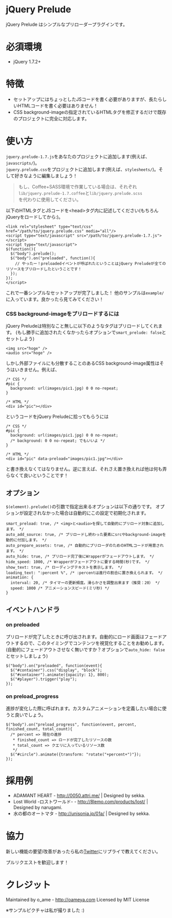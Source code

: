# jQuery Prelude

jQuery Prelude はシンプルなプリローダープラグインです。

# 必須環境

* jQuery 1.7.2+

# 特徴

* セットアップにはちょっとしたJSコードを書く必要がありますが、長たらしいHTMLコードを書く必要はありません！
* CSS background-imageの指定されているHTMLタグを修正するだけで既存のプロジェクトに完全に対応します。

# 使い方

`jquery.prelude-1.7.js`をあなたのプロジェクトに追加します(例えば、`javascripts/`)。  
`jquery.prelude.css`をプロジェクトに追加します(例えば、`stylesheets/`)。そして好きなように編集しましょう！  

>もし、Coffee+SASS環境で作業している場合は、それぞれ  
 `lib/jquery.prelude-1.7.coffee`と`lib/jquery.prelude.scss`  
  を代わりに使用してください。

以下のHTMLタグとJSコードを&lt;head&gt;タグ内に記述してください(もちろんjQueryをロードしてから:)。

	<link rel="stylesheet" type="text/css" href="/path/to/jquery.prelude.css" media="all"/>
	<script type="text/javascript" src="/path/to/jquery.prelude-1.7.js"></script>
	<script type="text/javascript">
	$(function(){
	  $("body").prelude();
	  $("body").on("preloaded", function(){
	    // やったー！preloadedイベントが呼ばれたということはjQuery Preludeが全てのリソースをプリロードしたということです！
	  });
	});
	</script>

これで一番シンプルなセットアップが完了しました！
他のサンプルは`example/`に入っています。良かったら見てみてください！

### CSS background-imageをプリロードするには

jQuery Preludeは特別なこと無しに以下のようなタグはプリロードしてくれます。
(もし勝手に追加されたくなかったらオプションで`smart_prelude: false`とセットしよう)

	<img src="hoge" />
	<audio src="hoge" />

しかし外部ファイルにも分散することのあるCSS background-image属性はそうはいきません。例えば、

	/* CSS */
	#pic {
	  background: url(images/pic1.jpg) 0 0 no-repeat;
	}

	/* HTML */
	<div id="pic"></div>

というコードをjQuery Preludeに拾ってもらうには

	/* CSS */
	#pic {
	  background: url(images/pic1.jpg) 0 0 no-repeat;
	  /* background: 0 0 no-repeat; でもいいよ */
	}

	/* HTML */
	<div id="pic" data-preload="images/pic1.jpg"></div>

と書き換えなくてはなりません。逆に言えば、それさえ置き換えれば他は何も弄らなくて良いということです！

## オプション

`$(element).prelude()`の引数で指定出来るオプションは以下の通りです。
オプションが設定されなかった場合は自動的にこの設定で初期化されます。

    smart_preload: true, /* <img>と<audio>を探して自動的にプリロード対象に追加します。 */
    auto_add_source: true, /* プリロードし終わった要素にsrcやbackground-imageを動的に付加します。 */
    auto_prepare_assets: true, /* 自動的にプリローダのためのHTMLコードが用意されます。 */
    auto_hide: true, /* プリロード完了後にWrapperがフェードアウトします。 */
    hide_speed: 1000, /* Wrapperがフェードアウトに要する時間(秒)です。 */
    show_text: true, /* ローディングテキストを表示します。 */
    loading_text: ":percent %", /* :percentは進行の割合に置き換えられます。 */
    animation: {
      interval: 20, /* タイマーの更新頻度。滑らかさを調整出来ます（推奨：20） */
      speed: 1000 /* アニメーションスピード(ミリ秒) */
    }

## イベントハンドラ

### on preloaded

プリロードが完了したときに呼び出されます。自動的にロード画面はフェードアウトするので、このタイミングでコンテンツを視覚化することをお勧めします。
(自動的にフェードアウトさせなく無いですか？オプションで`auto_hide: false`とセットしましょう)

	$("body").on("preloaded", function(event){
      $("#container").css("display", "block");
      $("#container").animate({opacity: 1}, 800);
      $("#player").trigger("play");
    });

### on preload_progress

進捗が変化した際に呼ばれます。カスタムアニメーションを定義したい場合に使うと良いでしょう。

	$("body").on("preload_progress", function(event, percent, finished_count, total_count){
	  /* percent => 現在の進捗
	   * finished_count => ロードが完了したリソースの数
	   * total_count => クエリに入っているリソース数
	   */
	  $("#circle").animate({transform: "rotate("+percent+")"});
	});

# 採用例

* ADAMANT HEART - <http://0050.attri.me/> | Designed by sekka.
* Lost World -ロストワールド- - <http://8lemo.com/products/lost/> | Designed by narugami.
* 水の都のオートマタ - <http://unisonia.jp/01a/> | Designed by sekka.

# 協力

新しい機能の要望/改善があったら私の[Twitter](http://twitter.com/o_ame)にリプライで教えてください。

プルリクエストを歓迎します！

# クレジット

Maintained by o_ame - <http://oameya.com>
Licensed by MIT License

※サンプルピクチャは私が撮りました :)
